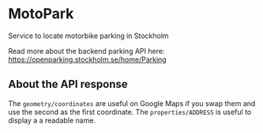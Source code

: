 # MotoPark
Service to locate motorbike parking in Stockholm

Read more about the backend parking API here: https://openparking.stockholm.se/home/Parking

## About the API response
The `geometry/coordinates` are useful on Google Maps if you swap them and use the second as the 
first coordinate. The `properties/ADDRESS` is useful to display a a readable name.